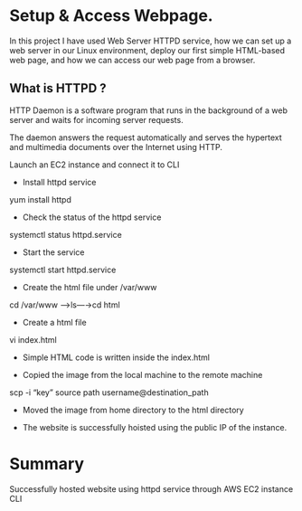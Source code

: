 # Setup & Access Webpage.

In this project I have used Web Server HTTPD service, how we can set up a web server in our Linux environment, deploy our first simple HTML-based web page, and how we can access our web page from a browser.

## What is HTTPD ?

HTTP Daemon is a software program that runs in the background of a web server and waits for incoming server requests.

The daemon answers the request automatically and serves the hypertext and multimedia documents over the Internet using HTTP.

Launch an EC2 instance and connect it to CLI

- Install httpd service

yum install httpd



- Check the status of the httpd service

systemctl status httpd.service



- Start the service

systemctl start httpd.service


- Create the html file under /var/www

cd /var/www ——>ls—→cd html

- Create a html file

vi index.html



- Simple HTML code is written inside the index.html



- Copied the image from the local machine to the remote machine

scp -i “key” source path username@destination_path


- Moved the image from home directory to the html directory


- The website is successfully hoisted using the public IP of the instance.


# Summary

Successfully hosted website using httpd service through AWS EC2 instance CLI
